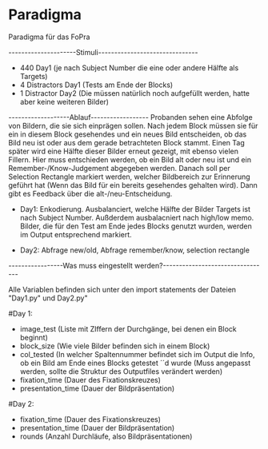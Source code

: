# Paradigma
Paradigma für das FoPra

---------------------Stimuli-------------------------------

- 440 Day1 (je nach Subject Number die eine oder andere Hälfte als Targets)
- 4 Distractors Day1 (Tests am Ende der Blocks)
- 1 Distractor Day2 (Die müssen natürlich noch aufgefüllt werden, hatte aber keine weiteren Bilder)

-------------------Ablauf------------------
Probanden sehen eine Abfolge von Bildern, die sie sich einprägen sollen. Nach jedem Block müssen sie für ein in diesem Block gesehendes und ein neues Bild entscheiden, ob das Bild neu ist oder aus dem gerade betrachteten Block stammt. Einen Tag später wird eine Hälfte dieser Bilder erneut gezeigt, mit ebenso vielen Fillern. Hier muss entschieden werden, ob ein Bild alt oder neu ist und ein Remember-/Know-Judgement abgegeben werden. Danach soll per Selection Rectangle markiert werden, welcher Bildbereich zur Erinnerung geführt hat (Wenn das Bild für ein bereits gesehendes gehalten wird). Dann gibt es Feedback über die alt-/neu-Entscheidung.

- Day1: Enkodierung. Ausbalanciert, welche Hälfte der Bilder Targets ist nach Subject Number. Außderdem ausbalacniert nach high/low memo. Bilder, die für den Test am Ende jedes Blocks genutzt wurden, werden im Output entsprechend markiert.

- Day2: Abfrage new/old, Abfrage remember/know, selection rectangle

-----------------Was muss eingestellt werden?---------------------------------

Alle Variablen befinden sich unter den import statements der Dateien "Day1.py" und Day2.py"

#Day 1:
- image_test (Liste mit ZIffern der Durchgänge, bei denen ein Block beginnt)
- block_size (Wie viele Bilder befinden sich in einem Block)
- col_tested (In welcher Spaltennummer befindet sich im Output die Info, ob ein Bild am Ende eines Blocks getestet ´´d wurde (Muss angepasst werden, sollte die Struktur des Outputfiles verändert werden)
- fixation_time (Dauer des Fixationskreuzes)
- presentation_time (Dauer der Bildpräsentation)

#Day 2:
- fixation_time (Dauer des Fixationskreuzes)
- presentation_time (Dauer der Bildpräsentation)
- rounds (Anzahl Durchläufe, also Bildpräsentationen)
